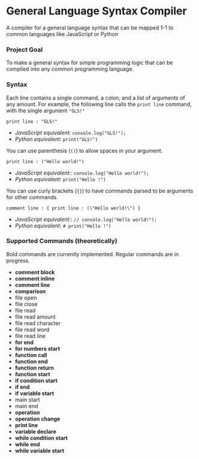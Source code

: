 # General Language Syntax Compiler
A compiler for a general language syntax that can be mapped 1-1 to common languages like JavaScript or Python

### Project Goal

To make a general syntax for simple programming logic that can be compiled into any common programming language.

### Syntax

Each line contains a single command, a colon, and a list of arguments of any amount. For example, the following line calls the `print line` command, with the single argument `"GLS!"`

    print line : "GLS!"
* *JavaScript equivalent:* `console.log("GLS!");`
* *Python equivalent*: `print("GLS!")`

You can use parenthesis (`()`) to allow spaces in your argument.

    print line : ("Hello world!")
* *JavaScript equivalent:*: `console.log("Hello world!");`
* *Python equivalent*: `print("Hello !")`

You can use curly brackets (`{}`) to have commands parsed to be arguments for other commands.

    comment line : { print line : (\"Hello world!\") }
* *JavaScript equivalent:*: `// console.log("Hello world!");`
* *Python equivalent*: `# print("Hello !")`

### Supported Commands (theoretically)

Bold commands are currently implemented. Regular commands are in progress.

* **comment block**
* **comment inline**
* **comment line**
* **comparison**
* file open
* file close
* file read 
* file read amount
* file read character
* file read word
* file read line
* **for end**
* **for numbers start**
* **function call**
* **function end**
* **function return**
* **function start**
* **if condition start**
* **if end**
* **if variable start**
* main start
* main end
* **operation**
* **operation change**
* **print line**
* **variable declare**
* **while condition start**
* **while end**
* **while variable start**